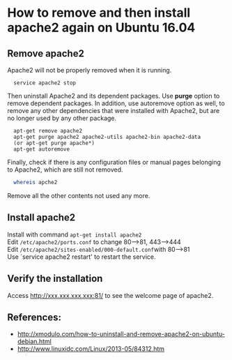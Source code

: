 # How to remove and then install apache2 again on Ubuntu 16.04

## Remove apache2
Apache2 will not be properly removed when it is running.
```shell
  service apache2 stop
```
Then uninstall Apache2 and its dependent packages. 
Use **purge** option to remove dependent packages.
In addition, use autoremove option as well, to remove any other dependencies that were installed with Apache2, but are no longer used by any other package.
```shell
  apt-get remove apache2
  apt-get purge apache2 apache2-utils apache2-bin apache2-data
  (or apt-get purge apache*)
  apt-get autoremove
```

Finally, check if there is any configuration files or manual pages belonging to Apache2, which are still not removed.
```bash
  whereis apche2
```

Remove all the other contents not used any more.

## Install apache2
Install with command `apt-get install apache2` <br/>
Edit `/etc/apache2/ports.conf` to change 80-->81, 443-->444 <br/>
Edit `/etc/apache2/sites-enabled/000-default.conf`with 80-->81 <br/>
Use `service apache2 restart' to restart the service.

## Verify the installation
Access http://xxx.xxx.xxx.xxx:81/ to see the welcome page of apache2.

## References:
- http://xmodulo.com/how-to-uninstall-and-remove-apache2-on-ubuntu-debian.html
- http://www.linuxidc.com/Linux/2013-05/84312.htm

##
